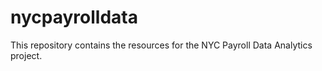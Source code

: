 # nycpayrolldata
This repository contains the resources for the NYC Payroll Data Analytics project.
